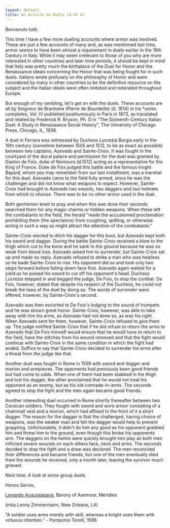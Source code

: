 ```yaml
---
layout: default
title: An Article on Duels (4 of 6)
---
```


Benvenuto tutti.

This time I have a few more dueling accounts where armor was
involved. These are just a few accounts of many and, as was
mentioned last time, armor seems to have been almost a
requirement in duels earlier in the 16th Century in Italy.
While it may seem irrelevant to those of you who are more
interested in other countries and later time periods, it
should be kept in mind that Italy was pretty much the birthplace
of the Duel for Honor and the Renaissance ideals concerning
the Honor that was being fought for in such duels. Italians
wrote profusely on the philosophy of Honor and were considered
by many in other countries to be the definitive resource on
the subject and the Italian ideals were often imitated and
reiterated throughout Europe.

But enough of my rambling, let's get on with the duels.
These accounts are all by Seigneur de Brantome (Pierre
de Bourdeille) (d. 1614) in his *uvres completes, Vol.
IV published posthumously in Paris in 1873, as translated
and related by Frederick R. Bryson, Ph. D in "The
Sixteenth-Century Italian Duel: A Study in Renaissance
Social History", The University of Chicago Press, Chicago, IL, 1938.

A duel in Ferrara was witnessed by Duchess Lucrezia Borgia
early in the 16th century (sometime between 1505 and 1512,
to be as exact as possible) between two captains, Azevado
and Sainte-Croix. It was fought in the courtyard of the
ducal palace and permission for the duel was granted by
Gaston de Foix, duke of Nemours (d.1512) acting as a
representative for the King of France. Duke de Foix
judged this battle and the famous knight Bayard, whom
you may remember from our last installment, was a marshal
for this duel. Azevado came to the field fully armed, since
he was the challenger and did not know what weapons to expect.
However, Sainte-Croix had brought to Azevado two swords, two
daggers and two helmets from which to choose. There was to
be no other armor used in the duel. 

Both gentlemen knelt to pray and when this was done their
seconds searched them for any magic charms or hidden weapons.
When these left the combatants to the field, the herald "made
the accustomed proclamation prohibiting them (the spectators)
from coughing, spitting, or otherwise acting in such a way as
might attract the attention of the combatants."

Sainte-Croix elected to ditch his dagger for this bout, but
Azevado kept both his sword and dagger. During the battle
Sainte-Croix received a blow to the thigh which cut to the
bone and he sank to the ground because he was so weak from
blood loss. Azevado asked him to surrender, but Sainte-Croix
sat up and made no reply. Azevado refused to strike a man who
was helpless so he bade Sainte-Croix to rise. His opponent
did so and took only two steps forward before falling down
face first. Azevado again waited for a yield as he poised
his sword to cut off his opponent's head. Duchess Lucrezia
stepped in and begged the judge, De Foix, to stop the
combat. De Foix, however, stated that despite his respect
of the Duchess, he could not break the laws of the duel
by doing so. The words of surrender were offered, however,
by Sainte-Croix's second.

Azevado was then escorted to De Foix's lodging to the sound
of trumpets and he was shown great honor. Sainte-Croix,
however, was able to take away with him his arms, as Azevado
had not done so, as was his right. When Azevado sent for them,
however, Sainte-Croix refused to give them up. The judge
notified Sainte-Croix that if he did refuse to return the
arms to Azevado that De Foix himself would ensure that he
would have to return to the field, have the stitches from
his wound removed and that the fight would continue with
Sainte-Croix in the same condition in which the fight had
ended. Suffice to say that Sainte-Croix decided to surrender
his arms after a threat from the judge like that.

Another duel was fought in Rome in 1559 with sword and dagger
and morion and armpieces.  The opponents had previously been
good friends but had come to odds. When one of them had been
stabbed in the thigh and lost his dagger, the other proclaimed
that he would not treat his opponent as an enemy, but as his
old comrade-in-arms. The seconds agreed to stop the fight and
the men again became good friends.

Another interesting duel occurred in Rome shortly thereafter
between two Corsican soldiers. They fought with sword and
wore armor consisting of a chainmail vest and a morion, which
had affixed to the front of it a short dagger. The reason
for the dagger is that the challenged, having choice of weapons,
was the weaker man and felt the dagger would help to prevent
grappling. Unfortunately, it didn't do him any good as his
opponent grabbed him and threw him to the ground, even though
this broke his opponents arm. The daggers on the helms were
quickly brought into play as both men inflicted severe wounds
on each others face, neck and arms. The seconds decided to
stop the fight and a draw was declared. The men reconciled
their differences and became friends, but one of the men
eventually died from the wounds he received, only a month
later, leaving the survivor much grieved.

Next time: A look at some group duels.

Honos Servio,

[Lionardo Acquistapace](zarlor@acm.org), Barony of Axemoor, Meridies

(mka Lenny Zimmermann, New Orleans, LA)

"A soldier uses arms merely with skill, whereas a knight uses them with virtuous intention."   - Pomponio Torelli, 1596.
